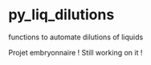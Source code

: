 # py_liq_dilutions
functions to automate dilutions of liquids

Projet embryonnaire !
Still working on it !

